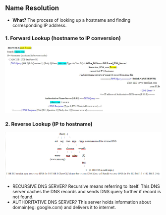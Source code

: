  ## Name Resolution
 - **What?** The process of looking up a hostname and finding corresponding IP address.

### 1. Forward Lookup (hostname to IP conversion)
<img src=forward-lookup.JPG width=1000 />

### 2. Reverse Lookup (IP to hostname)
<img src=reverse-dns.PNG width=800 />

- RECURSIVE DNS SERVER? Recursive means referring to itself. This DNS server caches the DNS records and sends DNS query further if record is not found.
- AUTHORITATIVE DNS SERVER? This server holds information about domain(eg: google.com) and delivers it to internet.
